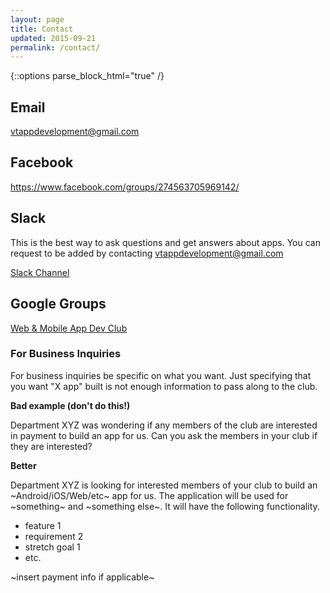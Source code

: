 ```yaml
---
layout: page
title: Contact
updated: 2015-09-21
permalink: /contact/
---
```


{::options parse_block_html="true" /}

<div class="container">

## Email

<a href="mailto:vtappdevelopment@gmail.com">vtappdevelopment@gmail.com</a>

## Facebook

https://www.facebook.com/groups/274563705969142/

## Slack

This is the best way to ask questions and get answers about apps. You can request to be added by contacting vtappdevelopment@gmail.com

[Slack Channel](https://developersnetworkvt.slack.com/messages/general/)


## Google Groups

[Web & Mobile App Dev Club](https://groups.google.com/forum/#!forum/webandmobileappdevclub)



### For Business Inquiries 

For business inquiries be specific on what you want. Just specifying that you want "X app" built is not enough information to pass along to the club.

**Bad example (don't do this!)**

Department XYZ was wondering if any members of the club are interested in payment to build an app for us. Can you ask the members in your club if they are interested?

**Better**

Department XYZ is looking for interested members of your club to build an ~Android/iOS/Web/etc~ app for us. The application will be used for ~something~ and ~something else~. It will have the following functionality.

* feature 1
* requirement 2
* stretch goal 1
* etc.

~insert payment info if applicable~


</div>
